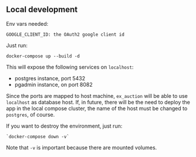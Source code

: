 ## Local development

Env vars needed:

    GOOGLE_CLIENT_ID: the OAuth2 google client id
    
Just run:

    docker-compose up --build -d

This will expose the following services on `localhost`:

- postgres instance, port 5432
- pgadmin instance, on port 8082

Since the ports are mapped to host machine, `ex_auction` will be able to use `localhost` as database host. If, in future, there will be the need to deploy the app in the local compose cluster, the name of the host must be changed to `postgres`, of course.

If you want to destroy the environment, just run:

    `docker-compose down -v`

Note that `-v` is important because there are mounted volumes.
